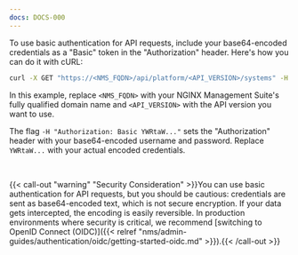 ```yaml
---
docs: DOCS-000
---
```


To use basic authentication for API requests, include your base64-encoded credentials as a "Basic" token in the "Authorization" header. Here's how you can do it with cURL:

``` bash
curl -X GET "https://<NMS_FQDN>/api/platform/<API_VERSION>/systems" -H "Authorization: Basic YWRtaW..."
```

In this example, replace `<NMS_FQDN>` with your NGINX Management Suite's fully qualified domain name and `<API_VERSION>` with the API version you want to use.

The flag `-H "Authorization: Basic YWRtaW..."` sets the "Authorization" header with your base64-encoded username and password. Replace `YWRtaW...` with your actual encoded credentials.

<br>

{{< call-out "warning" "Security Consideration" >}}You can use basic authentication for API requests, but you should be cautious: credentials are sent as base64-encoded text, which is not secure encryption. If your data gets intercepted, the encoding is easily reversible. In production environments where security is critical, we recommend [switching to OpenID Connect (OIDC)]({{< relref "nms/admin-guides/authentication/oidc/getting-started-oidc.md" >}}).{{< /call-out >}}
